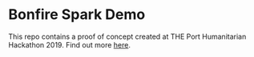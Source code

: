 # Bonfire Spark Demo

This repo contains a proof of concept created at THE Port Humanitarian Hackathon 2019. Find out more [here](https://theport.ch/projects/pier-x8).
